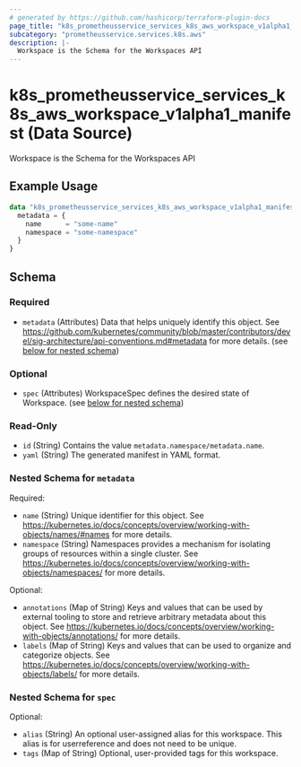 ```yaml
---
# generated by https://github.com/hashicorp/terraform-plugin-docs
page_title: "k8s_prometheusservice_services_k8s_aws_workspace_v1alpha1_manifest Data Source - terraform-provider-k8s"
subcategory: "prometheusservice.services.k8s.aws"
description: |-
  Workspace is the Schema for the Workspaces API
---
```


# k8s_prometheusservice_services_k8s_aws_workspace_v1alpha1_manifest (Data Source)

Workspace is the Schema for the Workspaces API

## Example Usage

```terraform
data "k8s_prometheusservice_services_k8s_aws_workspace_v1alpha1_manifest" "example" {
  metadata = {
    name      = "some-name"
    namespace = "some-namespace"
  }
}
```

<!-- schema generated by tfplugindocs -->
## Schema

### Required

- `metadata` (Attributes) Data that helps uniquely identify this object. See https://github.com/kubernetes/community/blob/master/contributors/devel/sig-architecture/api-conventions.md#metadata for more details. (see [below for nested schema](#nestedatt--metadata))

### Optional

- `spec` (Attributes) WorkspaceSpec defines the desired state of Workspace. (see [below for nested schema](#nestedatt--spec))

### Read-Only

- `id` (String) Contains the value `metadata.namespace/metadata.name`.
- `yaml` (String) The generated manifest in YAML format.

<a id="nestedatt--metadata"></a>
### Nested Schema for `metadata`

Required:

- `name` (String) Unique identifier for this object. See https://kubernetes.io/docs/concepts/overview/working-with-objects/names/#names for more details.
- `namespace` (String) Namespaces provides a mechanism for isolating groups of resources within a single cluster. See https://kubernetes.io/docs/concepts/overview/working-with-objects/namespaces/ for more details.

Optional:

- `annotations` (Map of String) Keys and values that can be used by external tooling to store and retrieve arbitrary metadata about this object. See https://kubernetes.io/docs/concepts/overview/working-with-objects/annotations/ for more details.
- `labels` (Map of String) Keys and values that can be used to organize and categorize objects. See https://kubernetes.io/docs/concepts/overview/working-with-objects/labels/ for more details.


<a id="nestedatt--spec"></a>
### Nested Schema for `spec`

Optional:

- `alias` (String) An optional user-assigned alias for this workspace. This alias is for userreference and does not need to be unique.
- `tags` (Map of String) Optional, user-provided tags for this workspace.
